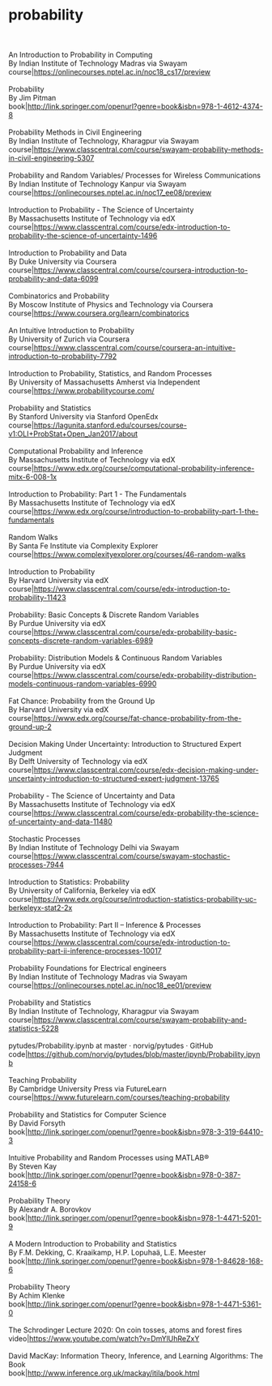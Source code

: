 # probability<br><br>

An Introduction to Probability in Computing<br>By Indian Institute of Technology Madras via Swayam<br>course|https://onlinecourses.nptel.ac.in/noc18_cs17/preview<br><br>
Probability<br>By Jim Pitman<br>book|http://link.springer.com/openurl?genre=book&isbn=978-1-4612-4374-8<br><br>
Probability Methods in Civil Engineering<br>By Indian Institute of Technology, Kharagpur via Swayam<br>course|https://www.classcentral.com/course/swayam-probability-methods-in-civil-engineering-5307<br><br>
Probability and Random Variables/ Processes for Wireless Communications<br>By Indian Institute of Technology Kanpur via Swayam<br>course|https://onlinecourses.nptel.ac.in/noc17_ee08/preview<br><br>
Introduction to Probability - The Science of Uncertainty<br>By Massachusetts Institute of Technology via edX<br>course|https://www.classcentral.com/course/edx-introduction-to-probability-the-science-of-uncertainty-1496<br><br>
Introduction to Probability and Data<br>By Duke University via Coursera<br>course|https://www.classcentral.com/course/coursera-introduction-to-probability-and-data-6099<br><br>
Combinatorics and Probability<br>By Moscow Institute of Physics and Technology via Coursera<br>course|https://www.coursera.org/learn/combinatorics<br><br>
An Intuitive Introduction to Probability<br>By University of Zurich via Coursera<br>course|https://www.classcentral.com/course/coursera-an-intuitive-introduction-to-probability-7792<br><br>
Introduction to Probability, Statistics, and Random Processes<br>By University of Massachusetts Amherst via Independent<br>course|https://www.probabilitycourse.com/<br><br>
Probability and Statistics<br>By Stanford University via Stanford OpenEdx<br>course|https://lagunita.stanford.edu/courses/course-v1:OLI+ProbStat+Open_Jan2017/about<br><br>
Computational Probability and Inference<br>By Massachusetts Institute of Technology via edX<br>course|https://www.edx.org/course/computational-probability-inference-mitx-6-008-1x<br><br>
Introduction to Probability: Part 1 - The Fundamentals<br>By Massachusetts Institute of Technology via edX<br>course|https://www.edx.org/course/introduction-to-probability-part-1-the-fundamentals<br><br>
Random Walks<br>By Santa Fe Institute via Complexity Explorer<br>course|https://www.complexityexplorer.org/courses/46-random-walks<br><br>
Introduction to Probability<br>By Harvard University via edX<br>course|https://www.classcentral.com/course/edx-introduction-to-probability-11423<br><br>
Probability: Basic Concepts & Discrete Random Variables<br>By Purdue University via edX<br>course|https://www.classcentral.com/course/edx-probability-basic-concepts-discrete-random-variables-6989<br><br>
Probability: Distribution Models & Continuous Random Variables<br>By Purdue University via edX<br>course|https://www.classcentral.com/course/edx-probability-distribution-models-continuous-random-variables-6990<br><br>
Fat Chance: Probability from the Ground Up<br>By Harvard University via edX<br>course|https://www.edx.org/course/fat-chance-probability-from-the-ground-up-2<br><br>
Decision Making Under Uncertainty: Introduction to Structured Expert Judgment<br>By Delft University of Technology via edX<br>course|https://www.classcentral.com/course/edx-decision-making-under-uncertainty-introduction-to-structured-expert-judgment-13765<br><br>
Probability - The Science of Uncertainty and Data<br>By Massachusetts Institute of Technology via edX<br>course|https://www.classcentral.com/course/edx-probability-the-science-of-uncertainty-and-data-11480<br><br>
Stochastic Processes<br>By Indian Institute of Technology Delhi via Swayam<br>course|https://www.classcentral.com/course/swayam-stochastic-processes-7944<br><br>
Introduction to Statistics: Probability<br>By University of California, Berkeley via edX<br>course|https://www.edx.org/course/introduction-statistics-probability-uc-berkeleyx-stat2-2x<br><br>
Introduction to Probability: Part II – Inference & Processes<br>By Massachusetts Institute of Technology via edX<br>course|https://www.classcentral.com/course/edx-introduction-to-probability-part-ii-inference-processes-10017<br><br>
Probability Foundations for Electrical engineers<br>By Indian Institute of Technology Madras via Swayam<br>course|https://onlinecourses.nptel.ac.in/noc18_ee01/preview<br><br>
Probability and Statistics<br>By Indian Institute of Technology, Kharagpur via Swayam<br>course|https://www.classcentral.com/course/swayam-probability-and-statistics-5228<br><br>
pytudes/Probability.ipynb at master · norvig/pytudes · GitHub<br>code|https://github.com/norvig/pytudes/blob/master/ipynb/Probability.ipynb<br><br>
Teaching Probability<br>By Cambridge University Press via FutureLearn<br>course|https://www.futurelearn.com/courses/teaching-probability<br><br>
Probability and Statistics for Computer Science<br>By David Forsyth<br>book|http://link.springer.com/openurl?genre=book&isbn=978-3-319-64410-3<br><br>
Intuitive Probability and Random Processes using MATLAB®<br>By Steven Kay<br>book|http://link.springer.com/openurl?genre=book&isbn=978-0-387-24158-6<br><br>
Probability Theory<br>By Alexandr A. Borovkov<br>book|http://link.springer.com/openurl?genre=book&isbn=978-1-4471-5201-9<br><br>
A Modern Introduction to Probability and Statistics<br>By F.M. Dekking, C. Kraaikamp, H.P. Lopuhaä, L.E. Meester<br>book|http://link.springer.com/openurl?genre=book&isbn=978-1-84628-168-6<br><br>
Probability Theory<br>By Achim Klenke<br>book|http://link.springer.com/openurl?genre=book&isbn=978-1-4471-5361-0<br><br>
The Schrodinger Lecture 2020: On coin tosses, atoms and forest fires<br>video|https://www.youtube.com/watch?v=DmYlUhReZxY<br><br>
David MacKay: Information Theory, Inference, and Learning Algorithms: The Book<br>book|http://www.inference.org.uk/mackay/itila/book.html<br><br>
